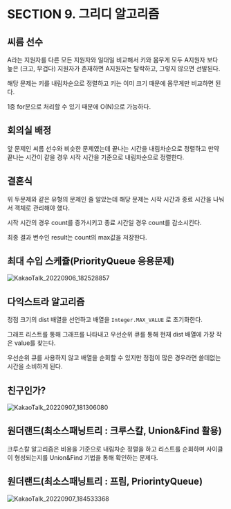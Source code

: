 # SECTION 9. 그리디 알고리즘

## 씨름 선수

A라는 지원자를 다른 모든 지원자와 일대일 비교해서 키와 몸무게 모두 A지원자 보다 높은 (크고, 무겁다) 지원자가 존재하면 A지원자는 탈락하고, 그렇지 않으면 선발된다.

해당 문제는 키를 내림차순으로 정렬하고 키는 이미 크기 때문에 몸무게만 비교하면 된다.

1중 for문으로 처리할 수 있기 때문에 O(N)으로 가능하다.

## 회의실 배정

앞 문제인 씨름 선수와 비슷한 문제였는데 끝나는 시간을 내림차순으로 정렬하고 만약 끝나는 시간이 같을 경우 시작 시간을 기준으로 내림차순으로 정렬한다.

## 결혼식

위 두문제와 같은 유형의 문제인 줄 알았는데 해당 문제는 시작 시간과 종료 시간을 나눠서 객체로 관리해야 했다.

시작 시간의 경우 count를 증가시키고 종료 시간일 경우 count를 감소시킨다.

최종 결과 변수인 result는 count의 max값을 저장한다.

## 최대 수입 스케쥴(PriorityQueue 응용문제)

![KakaoTalk_20220906_182528857](https://user-images.githubusercontent.com/83503188/188847868-774361db-d1c9-4768-b7be-ea30a2784110.jpg)

## 다익스트라 알고리즘

정점 크기의 dist 배열을 선언하고 배열을 `Integer.MAX_VALUE` 로 초기화한다.

그래프 리스트를 통해 그래프를 나타내고 우선순위 큐를 통해 현재 dist 배열에 가장 작은 value를 찾는다.

우선순위 큐를 사용하지 않고 배열을 순회할 수 있지만 정점이 많은 경우라면 쓸데없는 시간을 소비하게 된다.

## 친구인가?
![KakaoTalk_20220907_181306080](https://user-images.githubusercontent.com/83503188/188847881-45488881-8eaa-4fe7-aede-f07a50ae34bd.jpg)

## 원더랜드(최소스패닝트리 : 크루스칼, Union&Find 활용)

크루스칼 알고리즘은 비용을 기준으로 내림차순 정렬을 하고 리스트를 순회하며 사이클이 형성되는지를 Union&Find 기법을 통해 확인하는 문제다.

## 원더랜드(최소스패닝트리 : 프림, PriorintyQueue)

![KakaoTalk_20220907_184533368](https://user-images.githubusercontent.com/83503188/188847888-9145b583-697f-4d44-b236-bab53247086b.jpg)









